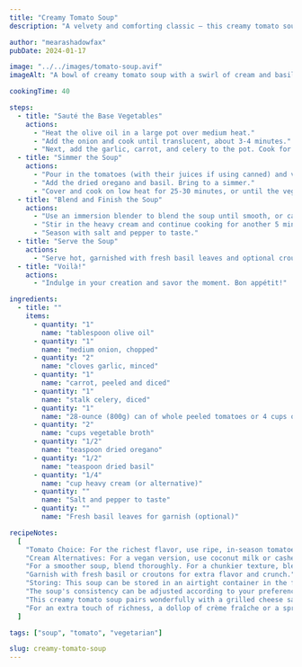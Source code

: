 ```yaml
---
title: "Creamy Tomato Soup"
description: "A velvety and comforting classic — this creamy tomato soup is simple to make and perfect for any season."

author: "mearashadowfax"
pubDate: 2024-01-17

image: "../../images/tomato-soup.avif"
imageAlt: "A bowl of creamy tomato soup with a swirl of cream and basil"

cookingTime: 40

steps:
  - title: "Sauté the Base Vegetables"
    actions:
      - "Heat the olive oil in a large pot over medium heat."
      - "Add the onion and cook until translucent, about 3-4 minutes."
      - "Next, add the garlic, carrot, and celery to the pot. Cook for another 5 minutes until the vegetables begin to soften."
  - title: "Simmer the Soup"
    actions:
      - "Pour in the tomatoes (with their juices if using canned) and vegetable broth."
      - "Add the dried oregano and basil. Bring to a simmer."
      - "Cover and cook on low heat for 25-30 minutes, or until the vegetables are tender and the flavors have melded together."
  - title: "Blend and Finish the Soup"
    actions:
      - "Use an immersion blender to blend the soup until smooth, or carefully transfer to a countertop blender in batches."
      - "Stir in the heavy cream and continue cooking for another 5 minutes."
      - "Season with salt and pepper to taste."
  - title: "Serve the Soup"
    actions:
      - "Serve hot, garnished with fresh basil leaves and optional croutons or a drizzle of cream."
  - title: "Voilà!"
    actions:
      - "Indulge in your creation and savor the moment. Bon appétit!"

ingredients:
  - title: ""
    items:
      - quantity: "1"
        name: "tablespoon olive oil"
      - quantity: "1"
        name: "medium onion, chopped"
      - quantity: "2"
        name: "cloves garlic, minced"
      - quantity: "1"
        name: "carrot, peeled and diced"
      - quantity: "1"
        name: "stalk celery, diced"
      - quantity: "1"
        name: "28-ounce (800g) can of whole peeled tomatoes or 4 cups of fresh tomatoes, chopped"
      - quantity: "2"
        name: "cups vegetable broth"
      - quantity: "1/2"
        name: "teaspoon dried oregano"
      - quantity: "1/2"
        name: "teaspoon dried basil"
      - quantity: "1/4"
        name: "cup heavy cream (or alternative)"
      - quantity: ""
        name: "Salt and pepper to taste"
      - quantity: ""
        name: "Fresh basil leaves for garnish (optional)"

recipeNotes:
  [
    "Tomato Choice: For the richest flavor, use ripe, in-season tomatoes. If out of season, canned San Marzano tomatoes are a good substitute.",
    "Cream Alternatives: For a vegan version, use coconut milk or cashew cream instead of dairy cream.",
    "For a smoother soup, blend thoroughly. For a chunkier texture, blend only half or use a potato masher.",
    "Garnish with fresh basil or croutons for extra flavor and crunch.",
    "Storing: This soup can be stored in an airtight container in the fridge for up to 3 days, or freeze for longer storage.",
    "The soup's consistency can be adjusted according to your preference by adding more broth or cream.",
    "This creamy tomato soup pairs wonderfully with a grilled cheese sandwich or a side salad for a complete meal.",
    "For an extra touch of richness, a dollop of crème fraîche or a sprinkle of grated Parmesan cheese can also be added upon serving.",
  ]

tags: ["soup", "tomato", "vegetarian"]

slug: creamy-tomato-soup
---
```

